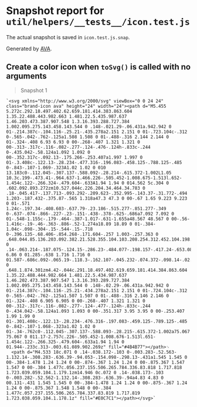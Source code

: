 # Snapshot report for `util/helpers/__tests__/icon.test.js`

The actual snapshot is saved in `icon.test.js.snap`.

Generated by [AVA](https://avajs.dev).

## Create a color icon when `toSvg()` is called with no arguments

> Snapshot 1

    `<svg xmlns="http://www.w3.org/2000/svg" viewBox="0 0 24 24" class="brand-icon ava" height="24" width="24"><path d="M5.455 5.272c.292.18.497.402.62.659.181.414.383.863.604 1.35.22.488.443.982.663 1.481.22.5.435.987.637 1.46.203.473.387.907.548 1.3.16.393.288.727.384 1.002.095.275.143.458.143.544 0 .148-.021.29-.06.431a.942.942 0 01-.214.387c-.104.116-.25.21-.435.278a2.151 2.151 0 01-.723.104c-.312 0-.565-.042-.762-.125a1.508 1.508 0 01-.488-.316 2.144 2.144 0 01-.324-.408 6.93 6.93 0 00-.268-.407 1.321 1.321 0 00-.313-.317c-.116-.082-.277-.124-.476-.124h-.833c-.244 0-.435.042-.58.124a1.092 1.092 0 00-.352.317c-.092.13-.175.266-.253.407a1.997 1.997 0 01-.3.408c-.122.13-.28.234-.477.316-.196.083-.458.125-.788.125-.485 0-.843-.107-1.069-.323A1.02 1.02 0 010 13.183c0-.112.045-.307.137-.588.092-.28.214-.615.372-1.002L1.05 10.3c.199-.473.41-.964.637-1.466.226-.505.452-1.008.675-1.513l.652-1.454c.122-.266.324-.479.604-.633A1.94 1.94 0 014.562 5c.304 0 .602.092.893.272zm10.527.044c.226.204.34.464.34.783 0 .18-.045.417-.137.713-.093.292-.209.623-.352.995-.143.37-.31.772-.494 1.203-.187.432-.375.87-.565 1.318a47.3 47.3 0 00-.67 1.65 9.223 9.223 0 01-.571 1.24c-.197.34-.408.603-.637.79-.23.186-.515.277-.851.277-.349 0-.637-.074-.866-.227-.23-.151-.438-.378-.625-.686a7.092 7.092 0 01-.548-1.155c-.179-.464-.387-1.017-.631-1.655a48.567 48.567 0 00-.56-1.416c-.19-.46-.363-.886-.52-1.274a18.89 18.89 0 01-.384-1.04c-.098-.304-.15-.544-.15-.718 0-.396.135-.68.406-.854.268-.171.604-.257 1.003-.257.363 0 .648.044.85.136.203.092.382.21.528.355.104.103.208.254.312.452.104.198.203.416.292.653.092.236.181.476.274.718.092.242.175.464.253.665.077.204.154.366.229.49.074.125.14.187.202.187.069 0 .14-.063.214-.187.075-.124.15-.286.23-.484.077-.198.157-.417.24-.653.084-.237.17-.473.26-.704a6.86 6.86 0 01.285-.638 1.716 1.716 0 01.587-.686c.092-.065.19-.118.3-.162.107-.045.232-.074.372-.098.14-.02.307-.032.51-.032.353 0 .648.1.874.301zm4.42-.044c.291.18.497.402.619.659.181.414.384.863.604 1.35.22.488.444.982.664 1.481.22.5.434.987.637 1.46.202.473.387.907.547 1.3.16.393.289.727.384 1.002.095.275.143.458.143.544 0 .148-.02.29-.06.431a.942.942 0 01-.214.387c-.104.116-.25.21-.434.278a2.151 2.151 0 01-.724.104c-.312 0-.565-.042-.762-.125a1.507 1.507 0 01-.488-.316 2.146 2.146 0 01-.324-.408 6.905 6.905 0 00-.268-.407 1.321 1.321 0 00-.312-.317c-.116-.082-.277-.124-.477-.124h-.833c-.244 0-.434.042-.58.124a1.093 1.093 0 00-.351.317 3.95 3.95 0 00-.253.407 1.99 1.99 0 01-.301.408c-.122.13-.28.234-.476.316-.197.083-.459.125-.789.125-.485 0-.842-.107-1.068-.323a1.02 1.02 0 01-.34-.762c0-.112.045-.307.137-.588.093-.28.215-.615.372-1.002a75.067 75.067 0 011.17-2.757c.226-.505.452-1.008.676-1.513l.651-1.454c.122-.266.325-.479.604-.633a1.94 1.94 0 01.944-.233c.313-.003.61.089.902.269z" fill="#4B4B77"></path>␊
      <path d="M4.533 18c.071 0 .14-.038.172-.103 0-.003.283-.52.563-1.132.14-.308.283-.636.39-.94.053-.154.098-.298.13-.431a1.545 1.545 0 00-.384-1.478 1.24 1.24 0 00-.874-.367 1.24 1.24 0 00-.875.367 1.547 1.547 0 00-.384 1.477c.056.237.155.506.265.784.336.83.818 1.717.818 1.723.039.059.104.1.179.1zm14.946 0c.072 0 .14-.038.173-.103 0-.003.282-.52.562-1.132.14-.308.283-.636.39-.94a4.83 4.83 0 00.131-.431 1.545 1.545 0 00-.384-1.478 1.24 1.24 0 00-.875-.367 1.24 1.24 0 00-.875.367 1.548 1.548 0 00-.384 1.477c.057.237.155.506.265.784.337.83.819 1.717.819 1.723.038.059.104.1.178.1z" fill="#E0C7C1"></path></svg>`
